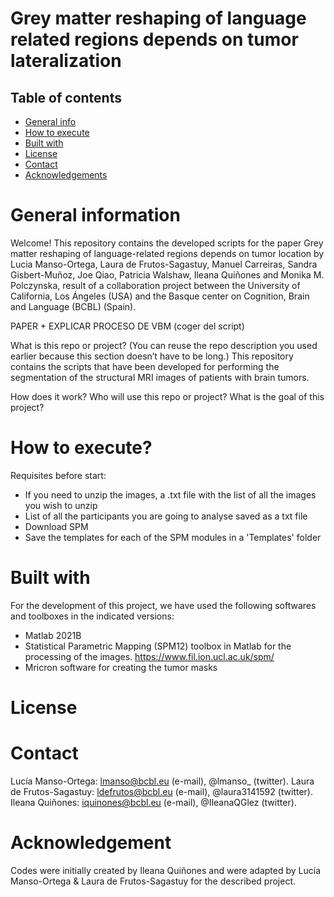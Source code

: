 # Grey matter reshaping of language related regions depends on tumor lateralization

## Table of contents
* [General info](#general-information)
* [How to execute](#how-to-execute)
* [Built with](#built-with)
* [License](#license)
* [Contact](#contact)
* [Acknowledgements](#acknowledgements)


# General information
Welcome! This repository contains the developed scripts for the paper Grey matter reshaping of language-related regions depends on tumor location by Lucia Manso-Ortega, Laura de Frutos-Sagastuy, Manuel Carreiras, Sandra Gisbert-Muñoz, Joe Qiao, Patricia Walshaw, Ileana Quiñones and Monika M. Polczynska, result of a collaboration project between the University of California, Los Ángeles (USA) and the Basque center on Cognition, Brain and Language (BCBL) (Spain).

PAPER + EXPLICAR PROCESO DE VBM (coger del script)

What is this repo or project? (You can reuse the repo description you used earlier because this section doesn’t have to be long.)
This repository contains the scripts that have been developed for performing the segmentation of the structural MRI images of patients with brain tumors.

How does it work?
Who will use this repo or project?
What is the goal of this project?


# How to execute?

Requisites before start: 
- If you need to unzip the images, a .txt file with the list of all the images you wish to unzip
- List of all the participants you are going to analyse saved as a txt file 
- Download SPM 
- Save the templates for each of the SPM modules in a 'Templates' folder 


## 


# Built with
For the development of this project, we have used the following softwares and toolboxes in the indicated versions:
- Matlab 2021B
- Statistical Parametric Mapping (SPM12) toolbox in Matlab for the processing of the images. https://www.fil.ion.ucl.ac.uk/spm/
- Mricron software for creating the tumor masks 

# License


# Contact
Lucía Manso-Ortega: lmanso@bcbl.eu (e-mail), @lmanso_ (twitter).
Laura de Frutos-Sagastuy: ldefrutos@bcbl.eu (e-mail), @laura3141592 (twitter).
Ileana Quiñones: iquinones@bcbl.eu (e-mail), @IleanaQGlez (twitter).

# Acknowledgement
Codes were initially created by Ileana Quiñones and were adapted by Lucía Manso-Ortega & Laura de Frutos-Sagastuy for the described project.
